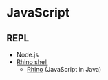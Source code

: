 # JavaScript

## REPL
* Node.js
* [Rhino shell](https://developer.mozilla.org/en-US/docs/Mozilla/Projects/Rhino/Shell)
    - [Rhino](https://github.com/mozilla/rhino) (JavaScript in Java)
